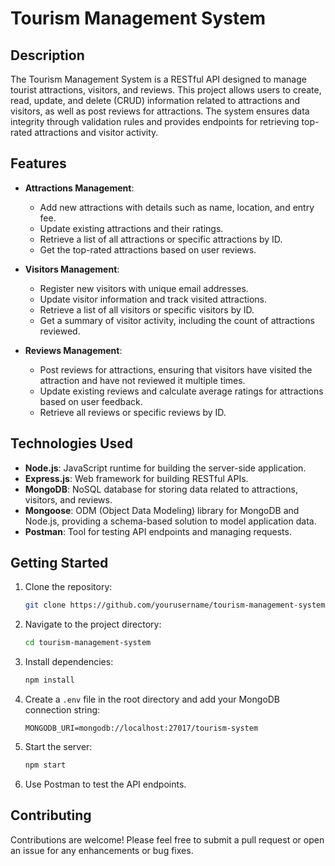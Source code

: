 # Tourism Management System

## Description

The Tourism Management System is a RESTful API designed to manage tourist attractions, visitors, and reviews. This project allows users to create, read, update, and delete (CRUD) information related to attractions and visitors, as well as post reviews for attractions. The system ensures data integrity through validation rules and provides endpoints for retrieving top-rated attractions and visitor activity.

## Features

- **Attractions Management**: 
  - Add new attractions with details such as name, location, and entry fee.
  - Update existing attractions and their ratings.
  - Retrieve a list of all attractions or specific attractions by ID.
  - Get the top-rated attractions based on user reviews.

- **Visitors Management**: 
  - Register new visitors with unique email addresses.
  - Update visitor information and track visited attractions.
  - Retrieve a list of all visitors or specific visitors by ID.
  - Get a summary of visitor activity, including the count of attractions reviewed.

- **Reviews Management**: 
  - Post reviews for attractions, ensuring that visitors have visited the attraction and have not reviewed it multiple times.
  - Update existing reviews and calculate average ratings for attractions based on user feedback.
  - Retrieve all reviews or specific reviews by ID.

## Technologies Used

- **Node.js**: JavaScript runtime for building the server-side application.
- **Express.js**: Web framework for building RESTful APIs.
- **MongoDB**: NoSQL database for storing data related to attractions, visitors, and reviews.
- **Mongoose**: ODM (Object Data Modeling) library for MongoDB and Node.js, providing a schema-based solution to model application data.
- **Postman**: Tool for testing API endpoints and managing requests.

## Getting Started

1. Clone the repository:
   ```bash
   git clone https://github.com/yourusername/tourism-management-system.git
   ```

2. Navigate to the project directory:
   ```bash
   cd tourism-management-system
   ```

3. Install dependencies:
   ```bash
   npm install
   ```

4. Create a `.env` file in the root directory and add your MongoDB connection string:
   ```
   MONGODB_URI=mongodb://localhost:27017/tourism-system
   ```

5. Start the server:
   ```bash
   npm start
   ```

6. Use Postman to test the API endpoints.

## Contributing

Contributions are welcome! Please feel free to submit a pull request or open an issue for any enhancements or bug fixes.
